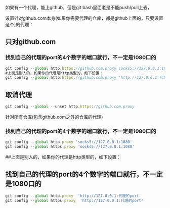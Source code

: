 
如果有一个代理，能上github，但是git bash里面老是不能push/pull上去，

设置针对github.com本身(如果你需要代理的仓库，都是github上面的，只要设置这个)的代理：

## 只对github.com
### 找到自己的代理的port的4个数字的端口就行，不一定是1080口的
```js
git config --global http.https://github.com.proxy socks5://127.0.0.1:1080
#上面是别人的，如果你的代理是http类型的，如下设置：
git config --global http.https://github.com.proxy 'http://127.0.0.1:代理的port'
```

## 取消代理
```js
git config --global --unset http.https://github.com.proxy
```

针对所有仓库(包含github.com之外的仓库的代理)

### 找到自己的代理的port的4个数字的端口就行，不一定是1080口的
```js
git config --global http.proxy 'socks5://127.0.0.1:1080'
git config --global https.proxy 'socks5://127.0.0.1:1080'
```

##上面是别人的，如果你的代理是http类型的，如下设置：
## 找到自己的代理的port的4个数字的端口就行，不一定是1080口的
```js
git config --global http.proxy  'http://127.0.0.1:代理的port'
git config --global https.proxy  'http://127.0.0.1:代理的port'
```
